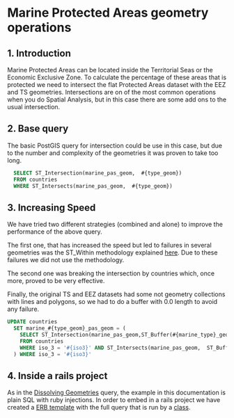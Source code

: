 # Marine Protected Areas geometry operations

## 1. Introduction

Marine Protected Areas can be located inside the Territorial Seas or the Economic Exclusive Zone. To calculate the percentage of these areas that is protected we need to intersect the flat Protected Areas dataset with the EEZ and TS geometries. Intersections are on of the most common operations when you do Spatial Analysis, but in this case there are some add ons to the usual intersection.

## 2. Base query

The basic PostGIS query for intersection could be use in this case, but due to the number and complexity of the geometries it was proven to take too long.

```SQL
  SELECT ST_Intersection(marine_pas_geom,  #{type_geom})
  FROM countries
  WHERE ST_Intersects(marine_pas_geom,  #{type_geom}) 
```

## 3. Increasing Speed

We have tried two different strategies (combined and alone) to improve the performance of the above query.

The first one, that has increased the speed but led to failures in several geometries was the ST_Within methodology explained [here](http://gis.stackexchange.com/questions/31310/acquiring-arcgis-like-speed-in-postgis). Due to these failures we did not use the methodology.

The second one was breaking the intersection by countries which, once more, proved to be very effective. 

Finally, the original TS and EEZ datasets had some not geometry collections with lines and polygons, so we had to do a buffer with 0.0 length to avoid any failure.


```SQL
UPDATE countries
  SET marine_#{type_geom}_pas_geom = (
    SELECT ST_Intersection(marine_pas_geom,ST_Buffer(#{marine_type}_geom,0.0))
    FROM countries
    WHERE iso_3 = '#{iso3}' AND ST_Intersects(marine_pas_geom,  ST_Buffer(<%= marine_geometry_attributes(marine_type) %>,0.0)) LIMIT 1
  ) WHERE iso_3 = '#{iso3}'
```

## 4. Inside a rails project
As in the [Dissolving Geometries](dissolving_geometries.md) query, the example in this documentation is plain SQL with ruby injections. In order to embed in a rails project we have created a [ERB template](../lib/modules/geospatial/templates/marine_geometry.erb) with the full query that is run by a [class](../lib/modules/geospatial/country_geometry_populator/marine_geometry_intersector.rb).